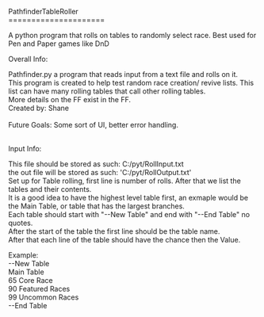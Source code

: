 PathfinderTableRoller <br>
===================== <br>

A python program that rolls on tables to randomly select race. Best used for Pen and Paper games like DnD <br>


 Overall Info: 
 
 Pathfinder.py a program that reads input from a text file and rolls on it. <br>
 This program is created to help test random race creation/ revive lists. This list can have many rolling tables that call other rolling tables. <br> 
 More details on the FF exist in the FF.  <br>
Created by: Shane <br>
 <br>
Future Goals: Some sort of UI, better error handling.  <br>
<br>


Input Info:

This file should be stored as such: C:/pyt/RollInput.txt <br>
 the out file will be stored as such: 'C:/pyt/RollOutput.txt' <br>
Set up for Table rolling, first line is number of rolls. After that we list the tables and their contents.  <br>
It is a good idea to have the highest level table first, an exmaple would be the Main Table, or table that has the largest branches. <br>
Each table should start with "--New Table" and end with "--End Table" no quotes.  <br>
After the start of the table the first line should be the table name.  <br>
After that each line of the table should have the chance then the Value. <br>

Example:<br>
--New Table <br>
Main Table <br>
65 Core Race <br>
90 Featured Races <br>
99 Uncommon Races <br>
--End Table <br>
